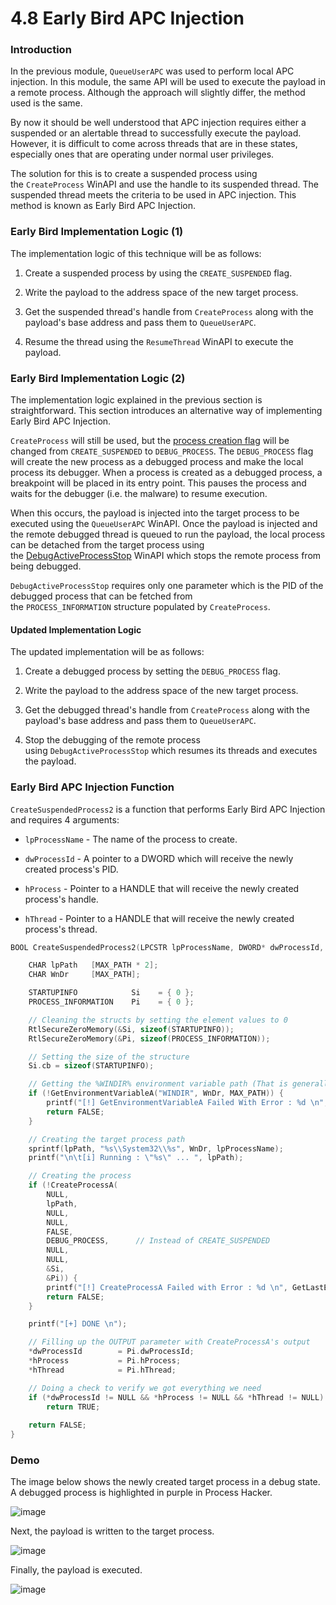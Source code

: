 # 4.8 Early Bird APC Injection

### Introduction

In the previous module, `QueueUserAPC` was used to perform local APC injection. In this module, the same API will be used to execute the payload in a remote process. Although the approach will slightly differ, the method used is the same.

By now it should be well understood that APC injection requires either a suspended or an alertable thread to successfully execute the payload. However, it is difficult to come across threads that are in these states, especially ones that are operating under normal user privileges.

The solution for this is to create a suspended process using the `CreateProcess` WinAPI and use the handle to its suspended thread. The suspended thread meets the criteria to be used in APC injection. This method is known as Early Bird APC Injection.

### Early Bird Implementation Logic (1)

The implementation logic of this technique will be as follows:

1. Create a suspended process by using the `CREATE_SUSPENDED` flag.
    
2. Write the payload to the address space of the new target process.
    
3. Get the suspended thread's handle from `CreateProcess` along with the payload's base address and pass them to `QueueUserAPC`.
    
4. Resume the thread using the `ResumeThread` WinAPI to execute the payload.
    

### Early Bird Implementation Logic (2)

The implementation logic explained in the previous section is straightforward. This section introduces an alternative way of implementing Early Bird APC Injection.

`CreateProcess` will still be used, but the [process creation flag](https://learn.microsoft.com/en-us/windows/desktop/ProcThread/process-creation-flags) will be changed from `CREATE_SUSPENDED` to `DEBUG_PROCESS`. The `DEBUG_PROCESS` flag will create the new process as a debugged process and make the local process its debugger. When a process is created as a debugged process, a breakpoint will be placed in its entry point. This pauses the process and waits for the debugger (i.e. the malware) to resume execution.

When this occurs, the payload is injected into the target process to be executed using the `QueueUserAPC` WinAPI. Once the payload is injected and the remote debugged thread is queued to run the payload, the local process can be detached from the target process using the [DebugActiveProcessStop](https://learn.microsoft.com/en-us/windows/win32/api/debugapi/nf-debugapi-debugactiveprocessstop) WinAPI which stops the remote process from being debugged.

`DebugActiveProcessStop` requires only one parameter which is the PID of the debugged process that can be fetched from the `PROCESS_INFORMATION` structure populated by `CreateProcess`.

#### Updated Implementation Logic

The updated implementation will be as follows:

1. Create a debugged process by setting the `DEBUG_PROCESS` flag.
    
2. Write the payload to the address space of the new target process.
    
3. Get the debugged thread's handle from `CreateProcess` along with the payload's base address and pass them to `QueueUserAPC`.
    
4. Stop the debugging of the remote process using `DebugActiveProcessStop` which resumes its threads and executes the payload.
    

### Early Bird APC Injection Function

`CreateSuspendedProcess2` is a function that performs Early Bird APC Injection and requires 4 arguments:

- `lpProcessName` - The name of the process to create.
    
- `dwProcessId` - A pointer to a DWORD which will receive the newly created process's PID.
    
- `hProcess` - Pointer to a HANDLE that will receive the newly created process's handle.
    
- `hThread` - Pointer to a HANDLE that will receive the newly created process's thread.
    

```c
BOOL CreateSuspendedProcess2(LPCSTR lpProcessName, DWORD* dwProcessId, HANDLE* hProcess, HANDLE* hThread) {

	CHAR lpPath   [MAX_PATH * 2];
	CHAR WnDr     [MAX_PATH];

	STARTUPINFO            Si    = { 0 };
	PROCESS_INFORMATION    Pi    = { 0 };

	// Cleaning the structs by setting the element values to 0
	RtlSecureZeroMemory(&Si, sizeof(STARTUPINFO));
	RtlSecureZeroMemory(&Pi, sizeof(PROCESS_INFORMATION));

	// Setting the size of the structure
	Si.cb = sizeof(STARTUPINFO);

	// Getting the %WINDIR% environment variable path (That is generally 'C:\Windows')
	if (!GetEnvironmentVariableA("WINDIR", WnDr, MAX_PATH)) {
		printf("[!] GetEnvironmentVariableA Failed With Error : %d \n", GetLastError());
		return FALSE;
	}

	// Creating the target process path 
	sprintf(lpPath, "%s\\System32\\%s", WnDr, lpProcessName);
	printf("\n\t[i] Running : \"%s\" ... ", lpPath);

	// Creating the process
	if (!CreateProcessA(
		NULL,
		lpPath,
		NULL,
		NULL,
		FALSE,
		DEBUG_PROCESS,		// Instead of CREATE_SUSPENDED		
		NULL,
		NULL,
		&Si,
		&Pi)) {
		printf("[!] CreateProcessA Failed with Error : %d \n", GetLastError());
		return FALSE;
	}

	printf("[+] DONE \n");

	// Filling up the OUTPUT parameter with CreateProcessA's output
	*dwProcessId        = Pi.dwProcessId;
	*hProcess           = Pi.hProcess;
	*hThread            = Pi.hThread;

	// Doing a check to verify we got everything we need
	if (*dwProcessId != NULL && *hProcess != NULL && *hThread != NULL)
		return TRUE;
	
	return FALSE;
}
```

### Demo

The image below shows the newly created target process in a debug state. A debugged process is highlighted in purple in Process Hacker.

![image](https://maldevacademy.s3.amazonaws.com/images/Intermediate/demo-109330271-93c3e529-dfea-4868-ad56-48ce90efe172.png)

  

Next, the payload is written to the target process.

![image](https://maldevacademy.s3.amazonaws.com/images/Intermediate/demo-209330277-04b3a674-e5f7-41b1-95a3-423e34d2f5aa.png)

  

Finally, the payload is executed.

![image](https://maldevacademy.s3.amazonaws.com/images/Intermediate/demo-309330284-92aec1dc-b899-49a8-a170-f9845cbe5246.png)